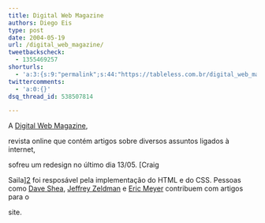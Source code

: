 ```yaml
---
title: Digital Web Magazine
authors: Diego Eis
type: post
date: 2004-05-19
url: /digital_web_magazine/
tweetbackscheck:
  - 1355469257
shorturls:
  - 'a:3:{s:9:"permalink";s:44:"https://tableless.com.br/digital_web_magazine";s:7:"tinyurl";s:26:"https://tinyurl.com/3ul3n8l";s:4:"isgd";s:19:"https://is.gd/bEFYsu";}'
twittercomments:
  - 'a:0:{}'
dsq_thread_id: 538507814

---
```

A [Digital Web Magazine][1],
  
revista online que contém artigos sobre diversos assuntos ligados à internet,
  
sofreu um redesign no último dia 13/05. [Craig
  
Saila][2] foi resposável pela implementação do HTML e do CSS. Pessoas como [Dave Shea][3], [Jeffrey Zeldman][4] e [Eric Meyer][5] contribuem com artigos para o
  
site.

 [1]: https://www.digital-web.com/
 [2]: https://www.saila.com/
 [3]: https://www.mezzoblue.com/
 [4]: https://www.zeldman.com/
 [5]: https://www.meyerweb.com/